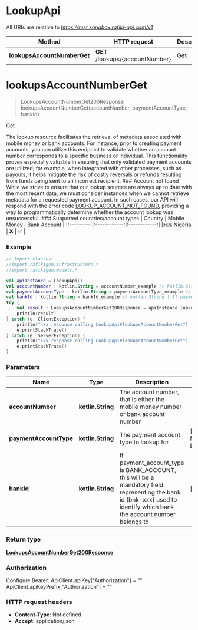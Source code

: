 # LookupApi

All URIs are relative to *https://rest.sandbox.rafiki-api.com/v1*

Method | HTTP request | Description
------------- | ------------- | -------------
[**lookupsAccountNumberGet**](LookupApi.md#lookupsAccountNumberGet) | **GET** /lookups/{accountNumber} | Get


<a id="lookupsAccountNumberGet"></a>
# **lookupsAccountNumberGet**
> LookupsAccountNumberGet200Response lookupsAccountNumberGet(accountNumber, paymentAccountType, bankId)

Get

The lookup resource facilitates the retrieval of metadata associated with mobile money or bank accounts. For instance, prior to creating payment accounts, you can utilize this endpoint to validate whether an account number corresponds to a specific business or individual.  This functionality proves especially valuable in ensuring that only validated payment accounts are utilized; for example, when integrated with other processes, such as payouts, it helps mitigate the risk of costly reversals or refunds resulting from funds being sent to an incorrect recipient.  ### Account not found  While we strive to ensure that our lookup sources are always up to date with the most recent data, we must consider instances when we cannot retrieve metadata for a requested payment account.  In such cases, our API will respond with the error code [LOOKUP_ACCOUNT_NOT_FOUND](error-codes#lookup_account_not_found-http-404), providing a way to programmatically determine whether the account lookup was unsuccessful.  ### Supported countries/account types  |  Country  | Mobile Money | Bank Account | |:---------:|:------------:|:------------:| |🇳🇬 Nigeria |      ❌      |      ✅      | 

### Example
```kotlin
// Import classes:
//import rafikigen.infrastructure.*
//import rafikigen.models.*

val apiInstance = LookupApi()
val accountNumber : kotlin.String = accountNumber_example // kotlin.String | The account number, that is either the mobile money number or bank account number
val paymentAccountType : kotlin.String = paymentAccountType_example // kotlin.String | The payment account type to lookup for
val bankId : kotlin.String = bankId_example // kotlin.String | If payment_account_type is BANK_ACCOUNT, this will be a mandatory field representing the bank id (bnk-xxx) used to identify which bank the account number belongs to
try {
    val result : LookupsAccountNumberGet200Response = apiInstance.lookupsAccountNumberGet(accountNumber, paymentAccountType, bankId)
    println(result)
} catch (e: ClientException) {
    println("4xx response calling LookupApi#lookupsAccountNumberGet")
    e.printStackTrace()
} catch (e: ServerException) {
    println("5xx response calling LookupApi#lookupsAccountNumberGet")
    e.printStackTrace()
}
```

### Parameters

Name | Type | Description  | Notes
------------- | ------------- | ------------- | -------------
 **accountNumber** | **kotlin.String**| The account number, that is either the mobile money number or bank account number |
 **paymentAccountType** | **kotlin.String**| The payment account type to lookup for | [enum: MOBILE_MONEY, BANK_ACCOUNT]
 **bankId** | **kotlin.String**| If payment_account_type is BANK_ACCOUNT, this will be a mandatory field representing the bank id (bnk-xxx) used to identify which bank the account number belongs to | [optional]

### Return type

[**LookupsAccountNumberGet200Response**](LookupsAccountNumberGet200Response.md)

### Authorization


Configure Bearer:
    ApiClient.apiKey["Authorization"] = ""
    ApiClient.apiKeyPrefix["Authorization"] = ""

### HTTP request headers

 - **Content-Type**: Not defined
 - **Accept**: application/json

